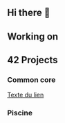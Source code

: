 ## Hi there 👋

## Working on

## 42 Projects

### Common core

[Texte du lien]((https://github.com/blanchetamaury/libft))

### Piscine
<!--
**blanchetamaury/blanchetamaury** is a ✨ _special_ ✨ repository because its `README.md` (this file) appears on your GitHub profile.

Here are some ideas to get you started:

- 🔭 I’m currently working on ...
- 🌱 I’m currently learning ...
- 👯 I’m looking to collaborate on ...
- 🤔 I’m looking for help with ...
- 💬 Ask me about ...
- 📫 How to reach me: ...
- 😄 Pronouns: ...
- ⚡ Fun fact: ...
-->
